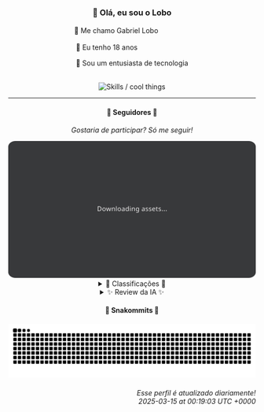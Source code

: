 <div align="center">
  <h3>👋 Olá, eu sou o Lobo</h3>
  
  <p>🐺 Me chamo Gabriel Loboㅤㅤㅤㅤㅤ</p>
  <p>🧔 Eu tenho 18 anosㅤㅤㅤㅤㅤㅤㅤㅤ</p>
  <p>🧠 Sou um entusiasta de tecnologia</p>

  <br/>

  <img width="600" alt="Skills / cool things" src="https://skills-icons.vercel.app/api/icons?i=python,md,html,css,js,github,git,vscode,linux,node,ts,sass,react,vite,vercel,lottie,ionic,capacitor,zustand,framer,firebase,arduino,godot,tailwind,shadcnui,lucide,zorinos,pnpm,reactnative&perline=14" />
</div>

<hr />

<div align="center">
    <h4>👤 Seguidores 👤</h4>
    <p><i>Gostaria de participar? Só me seguir!</i></p>
    <img width="600" src=".github/assets/cards/top3.svg" alt="Top 3 followers contributors (monthly)" />
    <details>
    <summary>🏅 Classificações 🏅</summary>
    <br/>
    <table>
        <thead>
            <tr align="center">
                <th>Posição</th>
                <th>Seguidor</th>
                <th>Contribuições</th>
            </tr>
        </thead>
        <tbody>
            <tr align="center">
                <td>1°</td>
                <td><a href="https://github.com/gustavosett">Gustavo Carvalho</a></td>
                <td>100 ctr.</td>
            </tr>
            <tr align="center">
                <td>2°</td>
                <td><a href="https://github.com/felipegueller">Felipe Gueller</a></td>
                <td>79 ctr.</td>
            </tr>
            <tr align="center">
                <td>3°</td>
                <td><a href="https://github.com/EvertonMJunior">Everton Marcelino Jr.</a></td>
                <td>77 ctr.</td>
            </tr>
            <tr align="center">
                <td>4°</td>
                <td><a href="https://github.com/LestterX">LestterX</a></td>
                <td>59 ctr.</td>
            </tr>
            <tr align="center">
                <td>5°</td>
                <td><a href="https://github.com/danko-nobre">Danilo Nobre</a></td>
                <td>51 ctr.</td>
            </tr>
            <tr align="center">
                <td>6°</td>
                <td><a href="https://github.com/wTechnoo">Cézar</a></td>
                <td>41 ctr.</td>
            </tr>
            <tr align="center">
                <td>7°</td>
                <td><a href="https://github.com/luannzin">Luan Fabri</a></td>
                <td>37 ctr.</td>
            </tr>
            <tr align="center">
                <td>8°</td>
                <td><a href="https://github.com/Cr-Israel">Carlos Israel</a></td>
                <td>30 ctr.</td>
            </tr>
            <tr align="center">
                <td>9°</td>
                <td><a href="https://github.com/LucasATS">Lucas Almeida Tiburtino da Silva</a></td>
                <td>30 ctr.</td>
            </tr>
            <tr align="center">
                <td>10°</td>
                <td><a href="https://github.com/GhostOfAngstrom">Ghost of Ångström♱₿</a></td>
                <td>29 ctr.</td>
            </tr>
        </tbody>
    </table>
    </details>
    <details>
    <summary>✨ Review da IA ✨</summary>
    <br/>
    <div align="justify"><p><b>Gustavo Carvalho</b>, ah, o primeiro da lista. Contribuindo para projetos OpenTelemetry, que nobre causa! Quase dá para esquecer que a última vez que você tocou no código foi ontem. Será que você realmente está contribuindo ou só ajustando umas vírgulas para manter a pose? Mas, ei, pelo menos você tem uma bio "criativa".</p>
<p><b>Felipe Gueller</b>, vemos aqui um "Bacharel em Sistemas de Informações". Ah, os componentes HTML "legais" que você faz... Tão legais que só você acha. E aquele repositório de aprendizado de HTML, CSS e Javascript? Espero que o curso do ORIGAMID esteja valendo a pena, porque o GitHub está implorando por contribuições mais recentes que Julho do ano passado.</p>
<p><b>Everton Marcelino Jr.</b>, "apaixonado por tecnologia", que original! Contribuições para o TypeORM, impressionante... Se não fosse por aquele seu repositório pessoal "EvertonMJunior" com nada dentro, criado em 2021 e atualizado pela última vez em maio de 2024. E aquele middleware de autenticação que ninguém usa desde janeiro? Brilhante!</p>
<p><b>LestterX</b>, "Portifólio e Sistemas"... que, pelo visto, estão parados no tempo desde julho de 2023. Aquele "app-entregas-v1" que some com os dados depois de algumas horas? Genial! E não vamos esquecer do "Readme o' mine", porque um repositório só para um README é o auge da eficiência. Parabéns!</p>
<p><b>Danilo Nobre</b>, um "Full-stack, Game dev e 3D Enthusiast". Que currículo! Mas, curiosamente, o projeto mais recente é um sistema de rolagem de dados criado pelo "Space-Wizard-Studios". Ah, e aquele profile field de CPF para o Moodle, de 2014? Clássico! Será que você realmente entrega tudo que promete?</p>
<p><b>Cézar</b>, um lacônico ".NET Developer". Uma única contribuição recente, um repositório chamado "wTechnoo" que não tem descrição nem nada. A definição de minimalismo. Será que você está escondendo o ouro ou só não tem nada para mostrar?</p>
<p><b>Luan Fabri</b>, "i have a brain.", uau, que declaração ousada! Mas o que esse cérebro anda produzindo? Ah, sim, um repositório de "free-resources" que não é atualizado desde abril do ano passado. E aquele "cpf-social"? Três estrelas? Invejável!</p>
<p><b>Carlos Israel</b>, "Software Engineer. Passionate about technology." Outro apaixonado! Mas parece que essa paixão esfriou um pouco, já que a maioria dos seus repositórios não vê a luz do dia desde o ano passado. Aquele "SPA-universe" e a "API made in TypeScript"? Espero que não estejam acumulando poeira digital.</p>
<p><b>Lucas Almeida Tiburtino da Silva</b>, "✨Dev de Sistemas | Engenheiro Eletricista | Fã de IA✨". Um combo de habilidades! Mas vamos ser sinceros, aquele "dyMosaic" com uma estrela não parece estar dominando o mundo da edição de imagens com IA. Talvez seja hora de focar em algo mais ambicioso, quem sabe?</p>
<p><b>Ghost of Ångström⚥</b>, um nome misterioso para um perfil que... fez um fork de um repositório. E o "criptolivre", que reúne serviços de criptomoedas sem KYC? Será que você está realmente promovendo a liberdade financeira ou só acumulando poeira digital com HTML, CSS e JavaScript?</p>
<p><b>Deivid Souza Santana</b>, "Estudante de Análise e Desenvolvimento de Sistemas apaixonado por desenvolvimento back-end". Que paixão contagiante! Mas seus repositórios "Data-Structures" e "Design-Patterns" não são atualizados desde maio do ano passado. E aquele "Taskmaster" com duas estrelas? Parece que alguém precisa de um sistema de organização de tarefas para organizar as próprias contribuições.</p>
</div>
    </details>
</div>

<div align="center">
  <h4>🐍 Snakommits 🐍</h4>
    <picture>
      <source media="(prefers-color-scheme: dark)" srcset="https://raw.githubusercontent.com/Lobooooooo14/Lobooooooo14/snake-output/snake-dark.svg">
      <source media="(prefers-color-scheme: light)" srcset="https://raw.githubusercontent.com/Lobooooooo14/Lobooooooo14/snake-output/snake-light.svg">
      <img alt="github contribution grid snake animation" src="https://raw.githubusercontent.com/Lobooooooo14/Lobooooooo14/snake-output/snake-light.svg">
    </picture>
</div>

<h6 align="right">
  Esse perfil é atualizado diariamente!<br/> <i>2025-03-15 at 00:19:03 UTC +0000</i>
<h6>